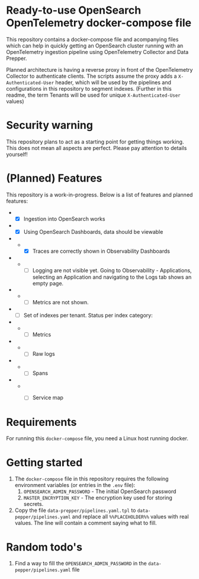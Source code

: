 # Ready-to-use OpenSearch OpenTelemetry docker-compose file

This repository contains a docker-compose file and acompanying files which can help in quickly getting an 
OpenSearch cluster running with an OpenTelemetry ingestion pipeline using OpenTelemetry Collector and Data Prepper.

Planned architecture is having a reverse proxy in front of the OpenTelemetry Collector to authenticate clients. 
The scripts assume the proxy adds a `X-Authenticated-User` header, which will be used by the pipelines and configurations in this repository
to segment indexes. (Further in this readme, the term Tenants will be used for unique `X-Authenticated-User` values)

# Security warning

This repository plans to act as a starting point for getting things working. This does not mean all aspects are perfect. Please pay attention to details yourself!

# (Planned) Features

This repository is a work-in-progress. Below is a list of features and planned features:

- - [x] Ingestion into OpenSearch works
- - [x] Using OpenSearch Dashboards, data should be viewable
- - - [x] Traces are correctly shown in Observability Dashboards
- - - [ ] Logging are not visible yet. Going to Observability - Applications, selecting an Application and navigating to the Logs tab shows an empty page.
- - - [ ] Metrics are not shown. 
- - [ ] Set of indexes per tenant. Status per index category:
- - - [ ] Metrics 
- - - [ ] Raw logs
- - - [ ] Spans
- - - [ ] Service map



# Requirements

For running this `docker-compose` file, you need a Linux host running docker. 

# Getting started

1. The `docker-compose` file in this repository requires the following environment variables (or entries in the `.env` file):
    1. `OPENSEARCH_ADMIN_PASSWORD` - The initial OpenSearch password 
    2. `MASTER_ENCRYPTION_KEY` - The encryption key used for storing secrets.
2. Copy the file `data-prepper/pipelines.yaml.tpl` to `data-pepper/pipelines.yaml` and replace all `%%PLACEHOLDER%%` values with real values. The line will contain a comment saying what to fill.


# Random todo's

1. Find a way to fill the `OPENSEARCH_ADMIN_PASSWORD` in the `data-pepper/pipelines.yaml` file
